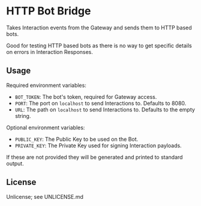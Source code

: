 # HTTP Bot Bridge

Takes Interaction events from the Gateway and sends them to HTTP based bots.

Good for testing HTTP based bots as there is no way to get specific details on
errors in Interaction Responses.

## Usage

Required environment variables:

- `BOT_TOKEN`: The bot's token, required for Gateway access.
- `PORT`: The port on `localhost` to send Interactions to. Defaults to 8080.
- `URL`: The path on `localhost` to send Interactions to. Defaults to the
    empty string.

Optional environment variables:

- `PUBLIC_KEY`: The Public Key to be used on the Bot.
- `PRIVATE_KEY`: The Private Key used for signing Interaction payloads.

If these are not provided they will be generated and printed to standard
output.

## License

Unlicense; see UNLICENSE.md

